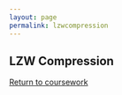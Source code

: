 ```yaml
---
layout: page
permalink: lzwcompression
---
```


**LZW Compression**
--------------

[Return to coursework](https://jonscott20.github.io/course_work/)
